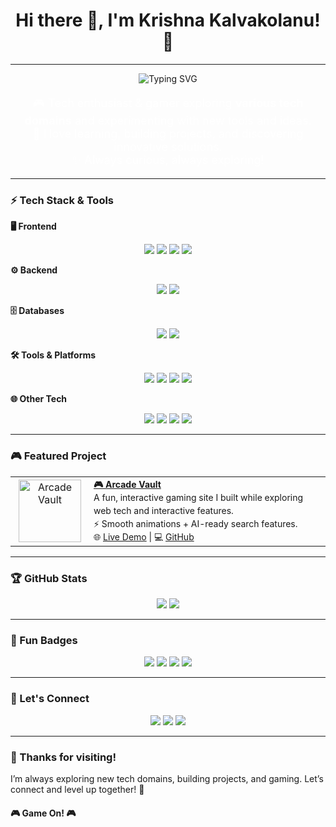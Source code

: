 <div align="center">
  <h1>Hi there 👋, I'm Krishna Kalvakolanu! 🚀</h1>
</div>

---

<div align="center"> 
  <img src="https://readme-typing-svg.demolab.com?font=Fira+Code&size=24&pause=1000&color=00F7FF&center=true&vCenter=true&width=435&lines=Tech+Enthusiast;Gamer+%F0%9F%8E%AE;Tech+Explorer" alt="Typing SVG" /> 
</div> 

<div align="center">
  <p style="font-size: 18px; color: #ffffff;">
    🎮 Tech enthusiast & gamer exploring <strong>various tech domains</strong> and experimenting with new tools and ideas.<br/>
    🚀 I love learning, building projects, and discovering innovative solutions.<br/>
    ✨ Always curious, always exploring!
  </p>
</div>

---

### ⚡ Tech Stack & Tools

**🖥 Frontend**  
<p align="center">
  <img src="https://img.shields.io/badge/React-61DAFB?style=for-the-badge&logo=react&logoColor=white" />
  <img src="https://img.shields.io/badge/JavaScript-F7DF1E?style=for-the-badge&logo=javascript&logoColor=black" />
  <img src="https://img.shields.io/badge/HTML5-E34F26?style=for-the-badge&logo=html5&logoColor=white" />
  <img src="https://img.shields.io/badge/CSS3-1572B6?style=for-the-badge&logo=css3&logoColor=white" />
</p>

**⚙️ Backend**  
<p align="center">
  <img src="https://img.shields.io/badge/Node.js-339933?style=for-the-badge&logo=node.js&logoColor=white" />
  <img src="https://img.shields.io/badge/Express.js-000000?style=for-the-badge&logo=express&logoColor=white" />
</p>

**🗄 Databases**  
<p align="center">
  <img src="https://img.shields.io/badge/MySQL-4479A1?style=for-the-badge&logo=mysql&logoColor=white" />
  <img src="https://img.shields.io/badge/MongoDB-47A248?style=for-the-badge&logo=mongodb&logoColor=white" />
</p>

**🛠 Tools & Platforms**  
<p align="center">
  <img src="https://img.shields.io/badge/Git-F05032?style=for-the-badge&logo=git&logoColor=white" />
  <img src="https://img.shields.io/badge/GitHub-181717?style=for-the-badge&logo=github&logoColor=white" />
  <img src="https://img.shields.io/badge/Vercel-000000?style=for-the-badge&logo=vercel&logoColor=white" />
  <img src="https://img.shields.io/badge/Postman-FF6C37?style=for-the-badge&logo=postman&logoColor=white" />
</p>

**🌐 Other Tech**  
<p align="center">
  <img src="https://img.shields.io/badge/Java-007396?style=for-the-badge&logo=java&logoColor=white" />
  <img src="https://img.shields.io/badge/Python-3776AB?style=for-the-badge&logo=python&logoColor=white" />
  <img src="https://img.shields.io/badge/C++-00599C?style=for-the-badge&logo=c%2B%2B&logoColor=white" />
  <img src="https://img.shields.io/badge/Arduino-00979D?style=for-the-badge&logo=arduino&logoColor=white" />
</p>

---

### 🎮 Featured Project

<table style="width: 100%; max-width: 600px; border-spacing: 10px;">
  <tr>
    <td align="center" width="110">
      <a href="https://arcade-vault-seven.vercel.app/" target="_blank">
        <img src="https://arcade-vault-seven.vercel.app/AV.png" alt="Arcade Vault" width="100" />
      </a>
    </td>
    <td style="font-size: 14px; line-height: 1.5;">
      <strong><a href="https://arcade-vault-seven.vercel.app/">🎮 Arcade Vault</a></strong><br/>
      A fun, interactive gaming site I built while exploring web tech and interactive features.<br/>
      ⚡ Smooth animations + AI-ready search features.<br/>
      🌐 <a href="https://arcade-vault-seven.vercel.app/">Live Demo</a> | 💻 <a href="https://github.com/Krish-Kal/arcade-vault">GitHub</a>
    </td>
  </tr>
</table>

---

### 🏆 GitHub Stats

<p align="center">
  <img src="https://github-readme-stats.vercel.app/api?username=Krish-Kal&show_icons=true&count_private=true&theme=dark&hide_title=true" />
  <img src="https://github-readme-stats.vercel.app/api/top-langs/?username=Krish-Kal&layout=compact&theme=dark" />
</p>

---

### 🌟 Fun Badges

<p align="center">
  <img src="https://img.shields.io/badge/Level-Up-Gamepad-blue?style=for-the-badge&logo=gamepad" />
  <img src="https://img.shields.io/badge/Gamer-Yes-ff69b4?style=for-the-badge&logo=xbox" />
  <img src="https://img.shields.io/badge/Tech-Explorer-yellow?style=for-the-badge&logo=adobe" />
  <img src="https://img.shields.io/badge/Always-Learning-lightgrey?style=for-the-badge&logo=education" />
</p>

---

### 🤝 Let's Connect

<p align="center">
  <a href="mailto:your.email@example.com"><img src="https://img.shields.io/badge/Email-D14836?style=for-the-badge&logo=gmail&logoColor=white" /></a>
  <a href="https://linkedin.com/in/your-linkedin"><img src="https://img.shields.io/badge/LinkedIn-0A66C2?style=for-the-badge&logo=linkedin&logoColor=white" /></a>
  <a href="https://twitter.com/your-twitter-handle"><img src="https://img.shields.io/badge/Twitter-1DA1F2?style=for-the-badge&logo=twitter&logoColor=white" /></a>
</p>

---

### 🎉 Thanks for visiting!  

I’m always exploring new tech domains, building projects, and gaming. Let’s connect and level up together! 🚀  

#### 🎮 Game On! 🎮
